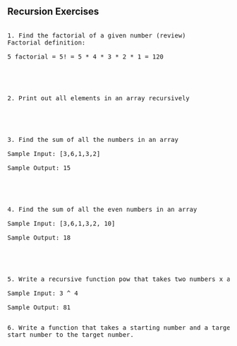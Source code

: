 ## Recursion Exercises

<pre> 
1. Find the factorial of a given number (review)
Factorial definition:

5 factorial = 5! = 5 * 4 * 3 * 2 * 1 = 120
</pre>  
	
</br></br> 
	
<pre> 
2. Print out all elements in an array recursively
</pre>  
	
</br></br> 

<pre> 
3. Find the sum of all the numbers in an array

Sample Input: [3,6,1,3,2]

Sample Output: 15
</pre> 
	
</br></br> 

<pre> 
4. Find the sum of all the even numbers in an array

Sample Input: [3,6,1,3,2, 10]

Sample Output: 18
</pre> 
	
</br></br> 

<pre> 
5. Write a recursive function pow that takes two numbers x and y as input and returns x to the power y.  Do not use for/while loops

Sample Input: 3 ^ 4

Sample Output: 81
</pre> 

<pre> 
6. Write a function that takes a starting number and a target number and recursively prints out the 
start number to the target number.
</pre> 

			
